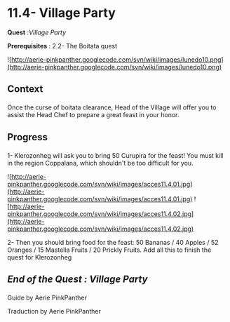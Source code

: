 # 11.4- Village Party #


<p><b>Quest</b> :<em>Village Party</em> </p>
<p><b>Prerequisites</b> : 2.2- The Boitata quest</p>

![http://aerie-pinkpanther.googlecode.com/svn/wiki/images/lunedo10.png](http://aerie-pinkpanther.googlecode.com/svn/wiki/images/lunedo10.png)

## <p><span>Context</span></p> ##

Once the curse of boitata clearance, Head of the Village will offer you to assist the Head Chef to prepare a great feast in your honor.


## <p>Progress</p> ##

1- Klerozonheg will ask you to bring 50 Curupira for the feast! You must kill in the region Coppalana, which shouldn't be too difficult for you.


![http://aerie-pinkpanther.googlecode.com/svn/wiki/images/acces11.4.01.jpg](http://aerie-pinkpanther.googlecode.com/svn/wiki/images/acces11.4.01.jpg)
![http://aerie-pinkpanther.googlecode.com/svn/wiki/images/acces11.4.02.jpg](http://aerie-pinkpanther.googlecode.com/svn/wiki/images/acces11.4.02.jpg)


2- Then you should bring food for the feast: 50 Bananas / 40 Apples / 52 Oranges / 15 Mastella Fruits / 20 Prickly Fruits. Add all this to finish the quest for Klerozonheg


## <p><em>End of the Quest : Village Party</em></h2>
Guide by Aerie PinkPanther

Traduction by Aerie PinkPanther
</p>